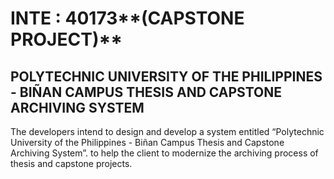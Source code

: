 # INTE : 40173**(CAPSTONE PROJECT)**
## POLYTECHNIC UNIVERSITY OF THE PHILIPPINES - BIÑAN CAMPUS THESIS AND CAPSTONE ARCHIVING SYSTEM
The developers intend to design and develop a system entitled “Polytechnic University of the Philippines - Biñan Campus Thesis and Capstone Archiving System”. to help the client to modernize the archiving process of thesis and capstone projects.
